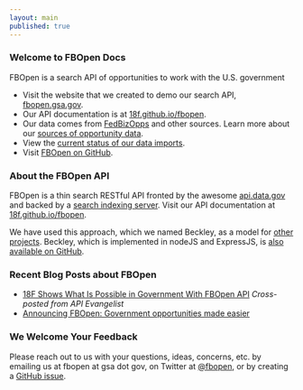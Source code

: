 ```yaml
---
layout: main
published: true
---
```


### Welcome to FBOpen Docs

FBOpen is a search API of opportunities to work with the U.S. government

* Visit the website that we created to demo our search API, [fbopen.gsa.gov](https://fbopen.gsa.gov).
* Our API documentation is at [18f.github.io/fbopen](https://18f.github.io/fbopen/).
* Our data comes from [FedBizOpps](http://fbo.gov) and other sources. Learn more about our [sources of opportunity data](/fbopen-docs/data-sources).
* View the [current status of our data imports](/fbopen-docs/status).
* Visit [FBOpen on GitHub](https://github.com/18f/fbopen).

### About the FBOpen API

FBOpen is a thin search RESTful API fronted by the awesome [api.data.gov](https://api.data.gov) and backed by a [search indexing server](https://www.elasticsearch.org). Visit our API documentation at [18f.github.io/fbopen](https://18f.github.io/fbopen/).

We have used this approach, which we named Beckley, as a model for [other projects](http://18fblog.tumblr.com/post/85232393363/a-few-notes-on-notalone-gov). Beckley, which is implemented in nodeJS and ExpressJS, is [also available on GitHub](https://github.com/18f/beckley).

### Recent Blog Posts about FBOpen

* [18F Shows What Is Possible in Government With FBOpen API](http://18fblog.tumblr.com/post/85434416767/18f-shows-what-is-possible-in-government-with-fbopen) _Cross-posted from API Evangelist_
* [Announcing FBOpen: Government opportunities made easier](18fblog.tumblr.com/post/81293178801/announcing-fbopen-government-opportunities-made-easier)

### We Welcome Your Feedback

Please reach out to us with your questions, ideas, concerns, etc. by emailing us at fbopen at gsa dot gov, on Twitter at [@fbopen](https://twitter.com/fbopen), or by creating a [GitHub issue](https://github.com/18f/fbopen/issues/new).
